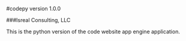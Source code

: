 #codepy
version 1.0.0

###Isreal Consulting, LLC

This is the python version of the code website app engine application.